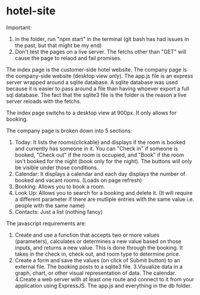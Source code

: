 # hotel-site
Important:
1. In the folder, run "npm start" in the terminal (git bash has had issues in the past, but that might be my end)
2. Don't test the pages on a live server.  The fetchs other than "GET" will cause the page to relaod and fail promises.

The index page is the customer-side hotel website.
The company page is the company-side website (desktop view only).
The app.js file is an express server wrapped around a sqlite database.
A sqlite database was used because it is easier to pass around a file than having whoever export a full sql database.
The fact that the sqlite3 file is the folder is the reason a live server reloads with the fetchs.

The index page switchs to a desktop view at 900px.  It only allows for booking.

The company page is broken down into 5 sections:
1. Today: It lists the rooms(clickable) and displays if the room is booked and currently has someone in it. 
You can "Check in" if someone is booked, "Check out" if the room is occupied, and "Book" if the 
room isn't booked for the night (book only for the night). The buttons will only be visible under those conditions.
2. Calendar: It displays a calendar and each day displays the number of booked and vacant rooms. (Loads on page refresh)
3. Booking: Allows you to book a room.
4. Look Up: Allows you to search for a booking and delete it. (It will require a different parameter
if there are mutliple entries with the same value i.e. people with the same name)
5. Contacts: Just a list (nothing fancy)

The javascript requirements are:
1. Create and use a function that accepts two or more values (parameters), 
calculates or determines a new value based on those inputs, and returns a new value.
This is done through the booking. It takes in the check in, check out, and room type to
determine price.
2. Create a form and save the values (on click of Submit button) to an external file.  The booking
posts to a sqlite3 file.
3.Visualize data in a graph, chart, or other visual representation of data.  The calendar.
4.Create a web server with at least one route and connect to it from your application using ExpressJS.
The app.js and everything in the db folder.
